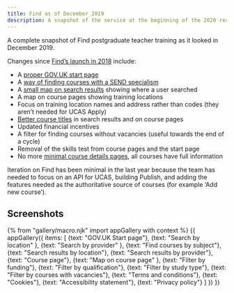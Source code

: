 ```yaml
---
title: Find as of December 2019
description: A snapshot of the service at the beginning of the 2020 recruitment cycle.
---
```

A complete snapshot of Find postgraduate teacher training as it looked in December 2019.

Changes since [Find’s launch in 2018](/find-teacher-training/live-launch) include:

* A [proper GOV.UK start page](https://www.gov.uk/find-postgraduate-teacher-training-courses)
* A [way of finding courses with a SEND specialism](/find-teacher-training/send-survey)
* A [small map on search results](/find-teacher-training/map-4) showing where a user searched
* A map on course pages showing training locations
* Focus on training location names and address rather than codes (they aren’t needed for UCAS Apply)
* [Better course titles](/find-teacher-training/tweaked-course-titles) in search results and on course pages
* Updated financial incentives
* A filter for finding courses without vacancies (useful towards the end of a cycle)
* Removal of the skills test from course pages and the start page
* No more [minimal course details pages](/find-teacher-training/live-launch#course-not-enriched), all courses have full information

Iteration on Find has been minimal in the last year because the team has needed to focus on an API for UCAS, building Publish, and adding the features needed as the authoritative source of courses (for example ‘Add new course’).

## Screenshots

{% from "gallery/macro.njk" import appGallery with context %}
{{ appGallery({
  items: [
    {text: "GOV.UK Start page"},
    {text: "Search by location" },
    {text: "Search by provider" },
    {text: "Find courses by subject"},
    {text: "Search results by location"},
    {text: "Search results by provider"},
    {text: "Course page"},
    {text: "Map on course page" },
    {text: "Filter by funding"},
    {text: "Filter by qualification"},
    {text: "Filter by study type"},
    {text: "Filter by courses with vacancies"},
    {text: "Terms and conditions"},
    {text: "Cookies"},
    {text: "Accessibility statement"},
    {text: "Privacy policy"}
  ]
}) }}
